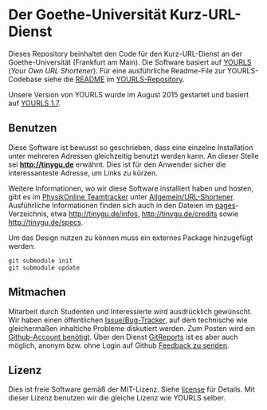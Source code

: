 Der Goethe-Universität Kurz-URL-Dienst
======================================

Dieses Repository beinhaltet den Code für den Kurz-URL-Dienst an der Goethe-Universität (Frankfurt am Main). Die Software basiert auf [YOURLS](http://yourls.org) (*Your Own URL Shortener*). Für eine ausführliche Readme-File zur YOURLS-Codebase siehe die [README](https://github.com/YOURLS/YOURLS/blob/master/README.md) im [YOURLS-Repository](https://github.com/YOURLS/YOURLS).

Unsere Version von YOURLS wurde im August 2015 gestartet und basiert auf [YOURLS 1.7](https://github.com/YOURLS/YOURLS/releases/tag/1.7).

Benutzen
--------

Diese Software ist bewusst so geschrieben, dass eine einzelne Installation unter mehreren Adressen gleichzeitig benutzt werden kann. An dieser Stelle sei **http://tinygu.de** erwähnt. Dies ist für den Anwender sicher die interessanteste Adresse, um Links zu kürzen.

Weitere Informationen, wo wir diese Software installiert haben und hosten, gibt es im [PhysikOnline Teamtracker](https://elearning.physik.uni-frankfurt.de/projekt/) unter [Allgemein/URL-Shortener](https://elearning.physik.uni-frankfurt.de/projekt/wiki/Allgemein/URL-Shortener). Ausführliche Informationen finden sich auch in den Dateien im [pages](https://github.com/PhysikOnline-FFM/gu-urlshorter/tree/master/pages)-Verzeichnis, etwa http://tinygu.de/infos, http://tinygu.de/credits sowie http://tinygu.de/specs.

Um das Design nutzen zu können muss ein externes Package hinzugefügt werden:
```
git submodule init
git submodule update
```

Mitmachen
---------

Mitarbeit durch Studenten und Interessierte wird ausdrücklich gewünscht. Wir haben einen öffentlichen [Issue/Bug-Tracker](https://github.com/PhysikOnline-FFM/gu-urlshorter/issues), auf dem technische wie gleichermaßen inhaltiche Probleme diskutiert werden. Zum Posten wird ein [Github-Account benötigt](https://github.com/join). Über den Dienst [GitReports](https://gitreports.com/) ist es aber auch möglich, anonym bzw. ohne Login auf Github [Feedback zu senden](https://gitreports.com/issue/PhysikOnline-FFM/gu-urlshorter).


Lizenz
------
Dies ist freie Software gemäß der MIT-Lizenz. Siehe [license](LICENSE.md) für Details. Mit dieser Lizenz benutzen wir die gleiche Lizenz wie YOURLS selber.
